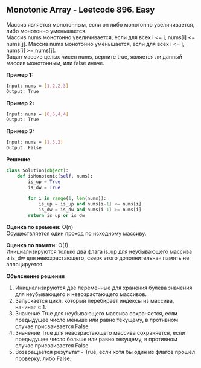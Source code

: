 ## Monotonic Array - Leetcode 896. Easy

Массив является монотонным, если он либо монотонно увеличивается, либо монотонно уменьшается.  
Массив nums монотонно увеличивается, если для всех i <= j, nums[i] <= nums[j]. Массив nums монотонно уменьшается, если для всех i <= j, nums[i] >= nums[j].  
Задан массив целых чисел nums, верните true, является ли данный массив монотонным, или false иначе.

**Пример 1:**
```bash
Input: nums = [1,2,2,3]
Output: True
```
**Пример 2:**
```bash
Input: nums = [6,5,4,4]
Output: True
```
**Пример 3:**
```bash
Input: nums = [1,3,2]
Output: False
```

**Решение**
```python
class Solution(object):
    def isMonotonic(self, nums):
        is_up = True
        is_dw = True
        
        for i in range(1, len(nums)):
            is_up = is_up and nums[i-1] <= nums[i]
            is_dw = is_dw and nums[i-1] >= nums[i]
        return is_up or is_dw
```

**Оценка по времени:** O(n)  
Осуществляется один проход по исходному массиву.

**Оценка по памяти:** O(1)  
Инициализируются только два флага is_up для неубывающего массива и is_dw для невозрастающего, сверх этого дополнительная память не аллоцируется.

**Объяснение решения**  
1. Инициализируются две переменные для хранения булева значения для неубывающего и невозрастающего массивов.
2. Запускается цикл, который перебирает индексы из массива, начиная с 1.
3. Значение True для неубывающего массива сохраняется, если предыдущее число меньше или равно текущему, в противном случае присваивается False.
4. Значение True для невозрастающего массива сохраняется, если предыдущее число больше или равно текущему, в противном случае присваивается False.
5. Возвращается результат - True, если хотя бы один из флагов прошёл проверку, либо False.
